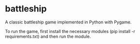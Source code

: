 # battleship
A classic battleship game implemented in Python with Pygame.

To run the game, first install the necessary modules (pip install -r requirements.txt) and then run the module.
